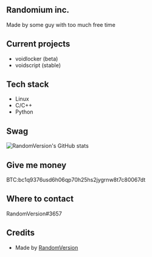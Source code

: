 ## Randomium inc.

Made by some guy with too much free time

## Current projects

- voidlocker (beta)
- voidscript (stable)

## Tech stack
- Linux
- C/C++
- Python

## Swag
![RandomVersion's GitHub stats](https://github-readme-stats.vercel.app/api?username=RandomVersion&theme=dark&show_icons=true)

## Give me money
BTC:bc1q9376usd6h06qp70h25hs2jygrnw8t7c80067dt

## Where to contact

RandomVersion#3657

## Credits

- Made by [RandomVersion](https://github.com/RandomVersion)
